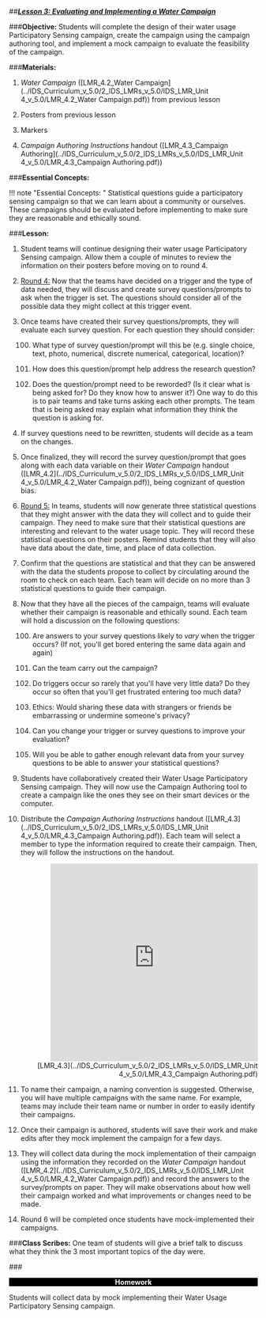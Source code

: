 ##***<u>Lesson 3: Evaluating and Implementing a Water Campaign</u>***

###**Objective:**
Students will complete the design of their water usage Participatory Sensing campaign, create the
campaign using the campaign authoring tool, and implement a mock campaign to evaluate the feasibility
of the campaign.

###**Materials:**
1. *Water Campaign* ([LMR_4.2_Water Campaign](../IDS_Curriculum_v_5.0/2_IDS_LMRs_v_5.0/IDS_LMR_Unit 4_v_5.0/LMR_4.2_Water Campaign.pdf)) from previous lesson

2. Posters from previous lesson

3. Markers

4. *Campaign Authoring Instructions* handout ([LMR_4.3_Campaign Authoring](../IDS_Curriculum_v_5.0/2_IDS_LMRs_v_5.0/IDS_LMR_Unit 4_v_5.0/LMR_4.3_Campaign Authoring.pdf))

###**Essential Concepts:**

!!! note "Essential Concepts: "
    Statistical questions guide a participatory sensing campaign so that we can learn about a
    community or ourselves. These campaigns should be evaluated before implementing to make sure they are
    reasonable and ethically sound.

###**Lesson:**
1. Student teams will continue designing their water usage Participatory Sensing campaign. Allow
them a couple of minutes to review the information on their posters before moving on to round 4.

2. <u>Round 4:</u> Now that the teams have decided on a trigger and the type of data needed, they will
discuss and create survey questions/prompts to ask when the trigger is set. The questions should
consider all of the possible data they might collect at this trigger event.

3. Once teams have created their survey questions/prompts, they will evaluate each survey
question. For each question they should consider:

    100. What type of survey question/prompt will this be (e.g. single choice, text, photo,
    numerical, discrete numerical, categorical, location)?

    100. How does this question/prompt help address the research question?

    100. Does the question/prompt need to be reworded? (Is it clear what is being asked for? Do
    they know how to answer it?) One way to do this is to pair teams and take turns asking
    each other prompts. The team that is being asked may explain what information they
    think the question is asking for.

4. If survey questions need to be rewritten, students will decide as a team on the changes.

5. Once finalized, they will record the survey question/prompt that goes along with each data
variable on their *Water Campaign* handout ([LMR_4.2](../IDS_Curriculum_v_5.0/2_IDS_LMRs_v_5.0/IDS_LMR_Unit 4_v_5.0/LMR_4.2_Water Campaign.pdf)), being cognizant of question bias.

6. <u>Round 5:</u> In teams, students will now generate three statistical questions that they might answer
with the data they will collect and to guide their campaign. They need to make sure that their
statistical questions are interesting and relevant to the water usage topic. They will record these
statistical questions on their posters. Remind students that they will also have data about the date,
time, and place of data collection.

7. Confirm that the questions are statistical and that they can be answered with the data the
students propose to collect by circulating around the room to check on each team. Each team will
decide on no more than 3 statistical questions to guide their campaign.

8. Now that they have all the pieces of the campaign, teams will evaluate whether their campaign is
reasonable and ethically sound. Each team will hold a discussion on the following questions:

    100. Are answers to your survey questions likely to *vary* when the trigger occurs? (If not, you'll
    get bored entering the same data again and again)

    100. Can the team carry out the campaign?

    100. Do triggers occur so rarely that you'll have very little data? Do they occur so often that
    you'll get frustrated entering too much data?

    100. Ethics: Would sharing these data with strangers or friends be embarrassing or undermine
    someone's privacy?

    100. Can you change your trigger or survey questions to improve your evaluation?

    100. Will you be able to gather enough relevant data from your survey questions to be able to
    answer your statistical questions?

9. Students have collaboratively created their Water Usage Participatory Sensing campaign. They
will now use the Campaign Authoring tool to create a campaign like the ones they see on their
smart devices or the computer.

10. Distribute the *Campaign Authoring Instructions* handout ([LMR_4.3](../IDS_Curriculum_v_5.0/2_IDS_LMRs_v_5.0/IDS_LMR_Unit 4_v_5.0/LMR_4.3_Campaign Authoring.pdf)). Each team will select a
member to type the information required to create their campaign. Then, they will follow the
instructions on the handout.
<div align="right"><iframe src="https://docs.google.com/viewerng/viewer?url=https://curriculum.idsucla.org/IDS_Curriculum_v_5.0/2_IDS_LMRs_v_5.0/IDS_LMR_Unit 4_v_5.0/LMR_4.3_Campaign Authoring.pdf&embedded=true" style=" width:420px;height:400px;" frameborder="0"></iframe><br>[LMR_4.3](../IDS_Curriculum_v_5.0/2_IDS_LMRs_v_5.0/IDS_LMR_Unit 4_v_5.0/LMR_4.3_Campaign Authoring.pdf)</div>

11. To name their campaign, a naming convention is suggested. Otherwise, you will have multiple
campaigns with the same name. For example, teams may include their team name or number in
order to easily identify their campaigns.

12. Once their campaign is authored, students will save their work and make edits after they mock
implement the campaign for a few days.

13. They will collect data during the mock implementation of their campaign using the information
they recorded on the *Water Campaign* handout ([LMR_4.2](../IDS_Curriculum_v_5.0/2_IDS_LMRs_v_5.0/IDS_LMR_Unit 4_v_5.0/LMR_4.2_Water Campaign.pdf)) and record the answers to the
survey/prompts on paper. They will make observations about how well their campaign worked
and what improvements or changes need to be made.

14. Round 6 will be completed once students have mock-implemented their campaigns.

###**Class Scribes:**
One team of students will give a brief talk to discuss what they think the 3 most important topics of the
day were.

###<p style="background: black; color: white; text-align: center;">**Homework**</p>
Students will collect data by mock implementing their Water Usage Participatory Sensing campaign.